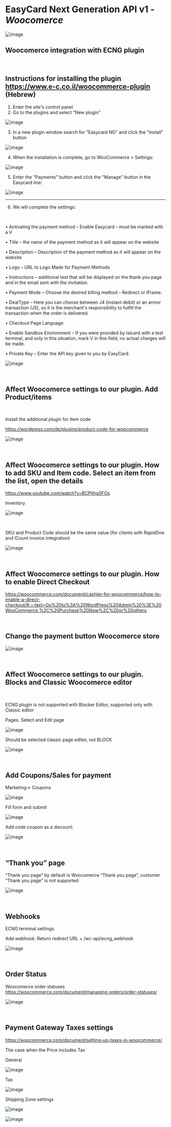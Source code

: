 EasyCard Next Generation API v1 - _Woocomerce_
=================================================================
![image](https://github.com/user-attachments/assets/db480d22-df74-4041-97f8-82a802598498)
 <br/>

Woocomerce integration with ECNG plugin
----------------------------------------------------------------

 <br/>

Instructions for installing the plugin  
https://www.e-c.co.il/woocommerce-plugin   (Hebrew)
---------------------------------------------------------------

1.	Enter the site's control panel
2.	Go to the plugins and select "New plugin"
   
 ![image](https://github.com/user-attachments/assets/f3fdce62-c278-4990-8995-942aa9ec25a8)

3.	In a new plugin window search for "Easycard NG" and click the "Install" button
   
![image](https://github.com/user-attachments/assets/cdd92be5-65cc-4e2d-a80c-8fb23052bde5)

4.	When the installation is complete, go to WooCommerce > Settings:
   
![image](https://github.com/user-attachments/assets/8e562040-7e0f-40d3-b11b-bc493c5908ad)

5.	Enter the "Payments" button and click the "Manage" button in the Easycard line:
   
![image](https://github.com/user-attachments/assets/189e8e72-84a0-4a18-85d1-52dafd18364c)

---------------------------------------------------------------


6. We will complete the settings:
   
 <br/>

•	Activating the payment method – Enable Easycard – must be marked with a V

•	Title – the name of the payment method as it will appear on the website

•	Description – Description of the payment method as it will appear on the website

•	Logo – URL to Logo Made for Payment Methods

•	Instructions – additional text that will be displayed on the thank you page and in the email sent with the invitation.

•	Payment Mode – Choose the desired billing method – Redirect or IFrame.

•	DealType – Here you can choose between J4 (instant debit) or an armor transaction (J5), so it is the merchant's responsibility to fulfill the transaction when the order is delivered.

•	Checkout Page Language

•	Enable Sandbox Environment – If you were provided by Isicard with a test terminal, and only in this situation, mark V in this field, no actual charges will be made.

•	Private Key – Enter the API key given to you by EasyCard.

![image](https://github.com/user-attachments/assets/32f0019b-1284-43fc-8ab5-1a1dff7c23c2)

  <br/>

Affect Woocomerce settings to our plugin. Add Product/items
-----------------------------------------------------------------

 <br/>

Install the additional plugin for item code

https://wordpress.com/de/plugins/product-code-for-woocommerce  

![image](https://github.com/user-attachments/assets/0dda2e30-5539-48bf-9408-ba2faaad031e)

<br/>
 
Affect Woocomerce settings to our plugin. How to add SKU and Item code. Select an item from the list, open the details
-----------------------------------------------------------------

https://www.youtube.com/watch?v=BCPjthg0FOs 

Inventory

![image](https://github.com/user-attachments/assets/93cf6f35-bd3f-4105-932c-b0446c29219c)

 <br/>
 
 SKU and Product Code should be the same value (for clients with RapidOne and ICount invoice integration)

![image](https://github.com/user-attachments/assets/02afa62c-368f-4d64-bd61-b0c69002d9ad)

  <br/>

Affect Woocomerce settings to our plugin. How to enable Direct Checkout
-----------------------------------------------------------------

https://woocommerce.com/document/cashier-for-woocommerce/how-to-enable-a-direct-checkout/#:~:text=Go%20to%3A%20WordPress%20Admin%20%3E%20WooCommerce,%2C%20Purchase%20Now%2C%20or%20others.

 <br/>
 
Change the payment button Woocomerce store
-----------------------------------------------------------------

![image](https://github.com/user-attachments/assets/0ce45e9d-7a8b-42a4-a167-1c3d368f0b69)
 
<br/>
 
 Affect Woocomerce settings to our plugin. Blocks and Classic Woocomerce editor
 -----------------------------------------------------------------
 
 <br/>

ECNG plugin is not supported with Blocker Editor, supported only with Classic editor 

Pages. Select and Edit page

![image](https://github.com/user-attachments/assets/e8ee3326-ce36-473b-affa-a7d00176035e)

Should be selected classic page editor, not BLOCK

![image](https://github.com/user-attachments/assets/fc589c6d-1425-464f-bc8d-f3fa66bb9cb2)

 <br/>

 Add Coupons/Sales for payment
 --------------------------------------------------------------

 Marketing-> Coupons
 
 ![image](https://github.com/user-attachments/assets/7972a555-56dd-4768-a010-d72c36ef0075)
 
Fill form and submit

![image](https://github.com/user-attachments/assets/a2c8a127-1fcc-43f0-b9c5-150e3ad1b3a0)

 Add code coupon as a discount:
 
 ![image](https://github.com/user-attachments/assets/3afd6d57-b642-4596-8dcd-38d94dcb5ca8)

 <br/>

 “Thank you” page
----------------------------------------------------------------

“Thank you page” by default is Woocomerce “Thank you page”, customer “Thank you page” is not supported

 ![image](https://github.com/user-attachments/assets/b8bd1633-4096-40cd-8c6b-601f83f194e4)


 <br/>

Webhooks
----------------------------------------------------------------

ECNG terminal settings 

Add webhook: Return redirect URL + /wc-api/ecng_webhook

![image](https://github.com/user-attachments/assets/30396daf-2575-4393-a495-e9ae7ffc5c70)

<br/>

Order Status
----------------------------------------------------------------

Woocomerce order statuses
https://woocommerce.com/document/managing-orders/order-statuses/

![image](https://github.com/user-attachments/assets/1b7b6ccb-44e0-4051-a2b0-0a7c00c18a69)

<br/>

Payment Gateway Taxes settings 
----------------------------------------------------------------

https://woocommerce.com/document/setting-up-taxes-in-woocommerce/ 

The case when the Price includes Tax

General 

![image](https://github.com/user-attachments/assets/0bc69ea1-a6de-43dd-85cd-097841c6ded4)

Tax

![image](https://github.com/user-attachments/assets/6eb5886c-359a-4937-aa32-bb3ef5d84851)

Shipping Zone settings

![image](https://github.com/user-attachments/assets/9a181e0e-2254-42fc-a184-30800309a2d9)

![image](https://github.com/user-attachments/assets/b7a60083-1c0a-472c-937d-27790adfa7bf)


<br/>
